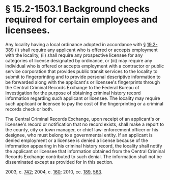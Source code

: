 # § 15.2-1503.1 Background checks required for certain employees and licensees.

<p>Any locality having a local ordinance adopted in accordance with § <a href='http://law.lis.virginia.gov/vacode/19.2-389/'>19.2-389</a> (i) shall require any applicant who is offered or accepts employment with the locality, (ii) shall require any prospective licensee for any categories of license designated by ordinance, or (iii) may require any individual who is offered or accepts employment with a contractor or public service corporation that provides public transit services to the locality to submit to fingerprinting and to provide personal descriptive information to be forwarded along with the applicant's or licensee's fingerprints through the Central Criminal Records Exchange to the Federal Bureau of Investigation for the purpose of obtaining criminal history record information regarding such applicant or licensee. The locality may require such applicant or licensee to pay the cost of the fingerprinting or a criminal records check or both.</p><p>The Central Criminal Records Exchange, upon receipt of an applicant's or licensee's record or notification that no record exists, shall make a report to the county, city or town manager, or chief law-enforcement officer or his designee, who must belong to a governmental entity. If an applicant is denied employment or a licensee is denied a license because of the information appearing in his criminal history record, the locality shall notify the applicant or licensee that information obtained from the Central Criminal Records Exchange contributed to such denial. The information shall not be disseminated except as provided for in this section.</p><p>2003, c. <a href='http://lis.virginia.gov/cgi-bin/legp604.exe?031+ful+CHAP0742'>742</a>; 2004, c. <a href='http://lis.virginia.gov/cgi-bin/legp604.exe?041+ful+CHAP0160'>160</a>; 2010, cc. <a href='http://lis.virginia.gov/cgi-bin/legp604.exe?101+ful+CHAP0189'>189</a>, <a href='http://lis.virginia.gov/cgi-bin/legp604.exe?101+ful+CHAP0563'>563</a>.</p>